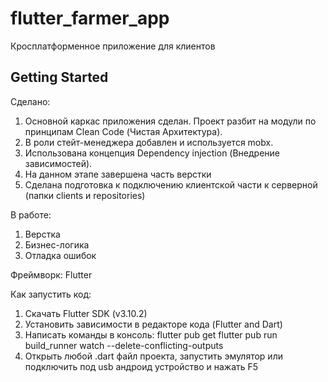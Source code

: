 # flutter_farmer_app

Кросплатформенное приложение для клиентов

## Getting Started

Сделано:

1. Основной каркас приложения сделан. Проект разбит на модули по принципам Clean Code (Чистая Архитектура).
2. В роли стейт-менеджера добавлен и используется mobx.
3. Использована концепция Dependency injection (Внедрение зависимостей).
4. На данном этапе завершена часть верстки
5. Cделана подготовка к подключению клиентской части к серверной (папки clients и repositories)


В работе:

1. Верстка
2. Бизнес-логика
3. Отладка ошибок


Фреймворк: Flutter

Как запустить код: 

1. Скачать Flutter SDK (v3.10.2)
2. Установить зависимости в редакторе кода (Flutter and Dart)
3. Написать команды в консоль: 
flutter pub get
flutter pub run build_runner watch --delete-conflicting-outputs
4. Открыть любой .dart файл проекта, запустить эмулятор или подключить под usb андроид устройство и нажать F5